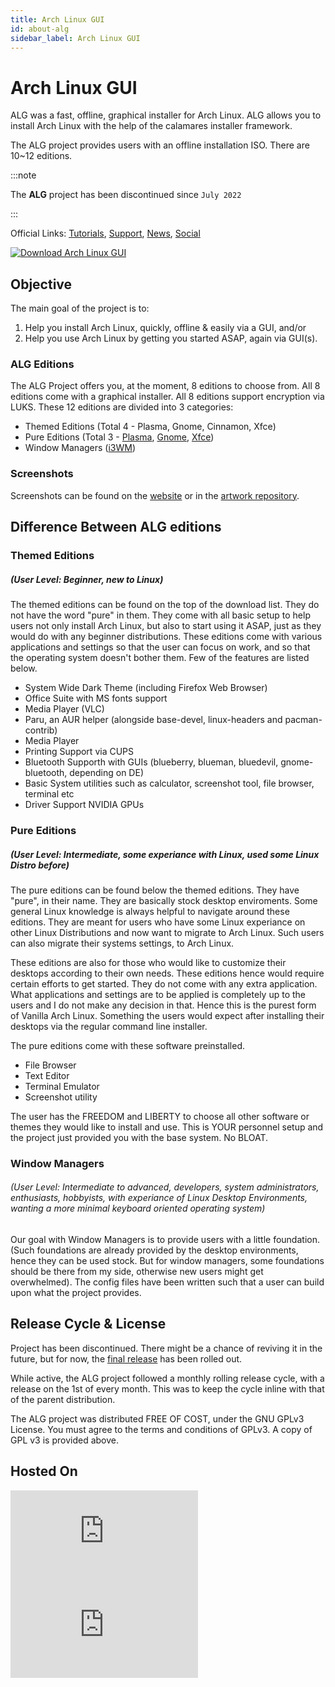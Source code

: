 ```yaml
---
title: Arch Linux GUI
id: about-alg
sidebar_label: Arch Linux GUI
---
```


# Arch Linux GUI

ALG was a fast, offline, graphical installer for Arch Linux. ALG allows you to install Arch Linux with the help of the calamares installer framework.

The ALG project provides users with an offline installation ISO. There are 10~12 editions. 

:::note

The  **ALG** project has been discontinued since `July 2022`

:::

Official Links: [Tutorials](https://www.youtube.com/playlist?list=PL1dU6rl0SU8XHVUtkqJrPJsWnVLNKjuWt), [Support](https://discord.com/invite/NgAFEw9Tkf), [News](https://t.me/archlinuxgui), [Social](https://www.instagram.com/archlinuxgui/)


[![Download Arch Linux GUI](https://img.shields.io/sourceforge/dm/arch-linux-gui.svg)](https://sourceforge.net/projects/arch-linux-gui/files/stats/timeline) 

## Objective

The main goal of the project is to:
1. Help you install Arch Linux, quickly, offline & easily via a GUI, and/or
2. Help you use Arch Linux by getting you started ASAP, again via GUI(s).

### ALG Editions
The ALG Project offers you, at the moment, 8 editions to choose from. All 8 editions come with a graphical installer. All 8 editions support encryption via LUKS. These 12 editions are divided into 3 categories:
* Themed Editions (Total 4 - Plasma, Gnome, Cinnamon, Xfce)
* Pure Editions (Total 3 - [Plasma](https://kde.org/plasma-desktop/), [Gnome](https://www.gnome.org/), [Xfce](https://www.xfce.org/))
* Window Managers ([i3WM](https://i3wm.org/))

### Screenshots
Screenshots can be found on the [website](https://archlinuxgui.in/) or in the [artwork repository](https://github.com/arch-linux-gui/artwork).

## Difference Between ALG editions

### Themed Editions
##### (User Level: Beginner, new to Linux)

The themed editions can be found on the top of the download list. They do not have the word "pure" in them. They come with all basic setup to help users not only install Arch Linux, but also to start using it ASAP, just as they would do with any beginner distributions. These editions come with various applications and settings so that the user can focus on work, and so that the operating system doesn't bother them. Few of the features are listed below.

   * System Wide Dark Theme (including Firefox Web Browser)
   * Office Suite with MS fonts support
   * Media Player (VLC)
   * Paru, an AUR helper (alongside base-devel, linux-headers and pacman-contrib)
   * Media Player
   * Printing Support via CUPS
   * Bluetooth Supporth with GUIs (blueberry, blueman, bluedevil, gnome-bluetooth, depending on DE)
   * Basic System utilities such as calculator, screenshot tool, file browser, terminal etc
   * Driver Support NVIDIA GPUs

### Pure Editions
##### (User Level: Intermediate, some experiance with Linux, used some Linux Distro before)

The pure editions can be found below the themed editions. They have "pure", in their name. They are basically stock desktop enviroments. Some general Linux knowledge is always helpful to navigate around these editions. They are meant for users who have some Linux experiance on other Linux Distributions and now want to migrate to Arch Linux. Such users can also migrate their systems settings, to Arch Linux.

These editions are also for those who would like to customize their desktops according to their own needs. These editions hence would require certain efforts to get started. They do not come with any extra application. What applications and settings are to be applied is completely up to the users and I do not make any decision in that. Hence this is the purest form of Vanilla Arch Linux. Something the users would expect after installing their desktops via the regular command line installer.

  The pure editions come with these software preinstalled.

  * File Browser
  * Text Editor
  * Terminal Emulator
  * Screenshot utility

The user has the FREEDOM and LIBERTY to choose all other software or themes they would like to install and use. This is YOUR personnel setup and the project just provided you with the base system. No BLOAT.

### Window Managers
###### (User Level: Intermediate to advanced, developers, system administrators, enthusiasts, hobbyists, with experiance of Linux Desktop Environments, wanting a more minimal keyboard oriented operating system)

Our goal with Window Managers is to provide users with a little foundation. (Such foundations are already provided by the desktop environments, hence they can be used stock. But for window managers, some foundations should be there from my side, otherwise new users might get overwhelmed). The config files have been written such that a user can build upon what the project provides.

## Release Cycle & License
Project has been discontinued. There might be a chance of reviving it in the future, but for now, the [final release](https://github.com/arch-linux-gui/alg-releases/releases/tag/v2022.07) has been rolled out.

While active, the ALG project followed a monthly rolling release cycle, with a release on the 1st of every month. This was to keep the cycle inline with that of the parent distribution.

The ALG project was distributed FREE OF COST, under the GNU GPLv3 License. You must agree to the terms and conditions of GPLv3. A copy of GPL v3 is provided above.

## Hosted On
[![Download Arch Linux GUI](https://sourceforge.net/sflogo.php?type=14&group_id=3315102)](https://sourceforge.net/) [![Download Arch Linux GUI](https://osdn.net/sflogo.php?group_id=13109&type=2)](https://osdn.net/)